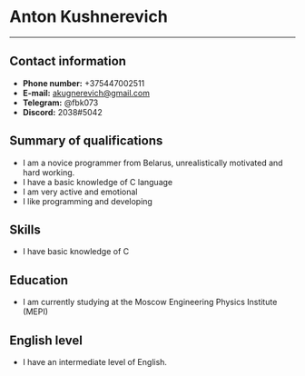 # Anton Kushnerevich
***
## Contact information
* **Phone number:** +375447002511
* **E-mail:** akugnerevich@gmail.com
* **Telegram:** @fbk073
* **Discord:** 2038#5042

## Summary of qualifications
* I am a novice programmer from Belarus, unrealistically motivated and hard working.
* I have a basic knowledge of C language
* I am very active and emotional 
* I like programming and developing 

## Skills
* I have basic knowledge of C

## Education
* I am currently studying at the Moscow Engineering Physics Institute (MEPI)

## English level
* I have an intermediate level of English.


